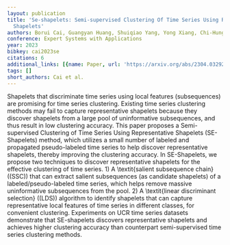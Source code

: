 ```yaml
---
layout: publication
title: 'Se-shapelets: Semi-supervised Clustering Of Time Series Using Representative
  Shapelets'
authors: Borui Cai, Guangyan Huang, Shuiqiao Yang, Yong Xiang, Chi-Hung Chi
conference: Expert Systems with Applications
year: 2023
bibkey: cai2023se
citations: 6
additional_links: [{name: Paper, url: 'https://arxiv.org/abs/2304.03292'}]
tags: []
short_authors: Cai et al.
---
```

Shapelets that discriminate time series using local features (subsequences)
are promising for time series clustering. Existing time series clustering
methods may fail to capture representative shapelets because they discover
shapelets from a large pool of uninformative subsequences, and thus result in
low clustering accuracy. This paper proposes a Semi-supervised Clustering of
Time Series Using Representative Shapelets (SE-Shapelets) method, which
utilizes a small number of labeled and propagated pseudo-labeled time series to
help discover representative shapelets, thereby improving the clustering
accuracy. In SE-Shapelets, we propose two techniques to discover representative
shapelets for the effective clustering of time series. 1) A \textit\{salient
subsequence chain\} (\(SSC\)) that can extract salient subsequences (as candidate
shapelets) of a labeled/pseudo-labeled time series, which helps remove massive
uninformative subsequences from the pool. 2) A \textit\{linear discriminant
selection\} (\(LDS\)) algorithm to identify shapelets that can capture
representative local features of time series in different classes, for
convenient clustering. Experiments on UCR time series datasets demonstrate that
SE-shapelets discovers representative shapelets and achieves higher clustering
accuracy than counterpart semi-supervised time series clustering methods.